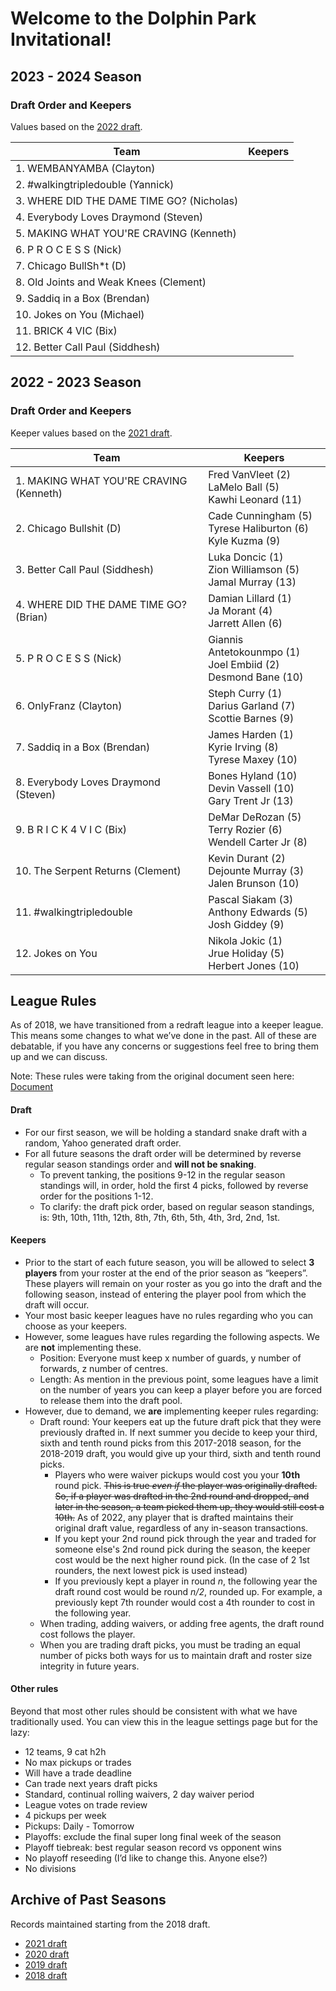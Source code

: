 # Welcome to the Dolphin Park Invitational!

## 2023 - 2024 Season

### Draft Order and Keepers

Values based on the [2022 draft](https://basketball.fantasysports.yahoo.com/2022/nba/40387/draftresults?drafttab=team).

| **Team** | **Keepers** |
| -------- | ----------- |
| 1. WEMBANYAMBA (Clayton) |  |
| 2. #walkingtripledouble (Yannick) |  |
| 3. WHERE DID THE DAME TIME GO? (Nicholas) |  |
| 4. Everybody Loves Draymond (Steven) |  |
| 5. MAKING WHAT YOU'RE CRAVING (Kenneth) |  |
| 6. P R O C E S S (Nick) |  |
| 7. Chicago BullSh*t (D) |  |
| 8. Old Joints and Weak Knees (Clement) |  |
| 9. Saddiq in a Box (Brendan) |  |
| 10. Jokes on You (Michael) |  |
| 11. BRICK 4 VIC (Bix) |  |
| 12. Better Call Paul (Siddhesh) |  |

## 2022 - 2023 Season

### Draft Order and Keepers

Keeper values based on the [2021 draft](https://basketball.fantasysports.yahoo.com/2021/nba/12101/draftresults?drafttab=team).

| **Team** | **Keepers** |
| -------- | ----------- |
| 1. MAKING WHAT YOU'RE CRAVING (Kenneth) | Fred VanVleet (2)<br>LaMelo Ball (5)<br>Kawhi Leonard (11) |
| 2. Chicago Bullshit (D) | Cade Cunningham (5)<br>Tyrese Haliburton (6)<br>Kyle Kuzma (9) |
| 3. Better Call Paul (Siddhesh) | Luka Doncic (1)<br>Zion Williamson (5)<br>Jamal Murray (13) |
| 4. WHERE DID THE DAME TIME GO? (Brian) | Damian Lillard (1)<br>Ja Morant (4)<br>Jarrett Allen (6) |
| 5. P R O C E S S (Nick) | Giannis Antetokounmpo (1)<br>Joel Embiid (2)<br>Desmond Bane (10) |
| 6. OnlyFranz (Clayton) | Steph Curry (1) <br>Darius Garland (7)<br>Scottie Barnes (9) |
| 7. Saddiq in a Box (Brendan) | James Harden (1)<br>Kyrie Irving (8)<br>Tyrese Maxey (10) |
| 8. Everybody Loves Draymond (Steven) | Bones Hyland (10)<br>Devin Vassell (10)<br>Gary Trent Jr (13) |
| 9. B R I C K 4 V I C (Bix) | DeMar DeRozan (5) <br>Terry Rozier (6)<br>Wendell Carter Jr (8) |
| 10. The Serpent Returns (Clement) | Kevin Durant (2)<br>Dejounte Murray (3)<br>Jalen Brunson (10) |
| 11. #walkingtripledouble | Pascal Siakam (3)<br>Anthony Edwards (5)<br>Josh Giddey (9) |
| 12. Jokes on You | Nikola Jokic (1)<br>Jrue Holiday (5)<br>Herbert Jones (10) |

## League Rules

As of 2018, we have transitioned from a redraft league into a keeper league. This means some changes to what we’ve done in the past. All of these are debatable, if you have any concerns or suggestions feel free to bring them up and we can discuss.

Note: These rules were taking from the original document seen here: [Document](https://docs.google.com/document/d/1mteDWxl_k1o5M1ewCmzkMov5cT64Nm-PAv40IKVRbII)

#### Draft
 - For our first season, we will be holding a standard snake draft with a random, Yahoo generated draft order. 
 - For all future seasons the draft order will be determined by reverse regular season standings order and **will not be snaking**. 
     - To prevent tanking, the positions 9-12 in the regular season standings will, in order, hold the first 4 picks, followed by reverse order for the positions 1-12.
     - To clarify: the draft pick order, based on regular season standings, is: 9th, 10th, 11th, 12th, 8th, 7th, 6th, 5th, 4th, 3rd, 2nd, 1st.

#### Keepers
- Prior to the start of each future season, you will be allowed to select **3 players** from your roster at the end of the prior season as “keepers”. These players will remain on your roster as you go into the draft and the following season, instead of entering the player pool from which the draft will occur. 
- Your most basic keeper leagues have no rules regarding who you can choose as your keepers. 
- However, some leagues have rules regarding the following aspects. We are **not** implementing these.
    - Position: Everyone must keep x number of guards, y number of forwards, z number of centres.
    - Length: As mention in the previous point, some leagues have a limit on the number of years you can keep a player before you are forced to release them into the draft pool. 
- However, due to demand, we **are** implementing keeper rules regarding:
    - Draft round: Your keepers eat up the future draft pick that they were previously drafted in. If next summer you decide to keep your third, sixth and tenth round picks from this 2017-2018 season, for the 2018-2019 draft, you would give up your third, sixth and tenth round picks. 
        - Players who were waiver pickups would cost you your **10th** round pick. ~~This is true *even if* the player was originally drafted. So, if a player was drafted in the 2nd round and dropped, and later in the season, a team picked them up, they would still cost a 10th.~~ As of 2022, any player that is drafted maintains their original draft value, regardless of any in-season transactions.
        - If you kept your 2nd round pick through the year and traded for someone else's 2nd round pick during the season, the keeper cost would be the next higher round pick. (In the case of 2 1st rounders, the next lowest pick is used instead) 
        - If you previously kept a player in round *n*, the following year the draft round cost would be round *n/2*, rounded up. For example, a previously kept 7th rounder would cost a 4th rounder to cost in the following year.
    - When trading, adding waivers, or adding free agents, the draft round cost follows the player.
    - When you are trading draft picks, you must be trading an equal number of picks both ways for us to maintain draft and roster size integrity in future years. 

#### Other rules
Beyond that most other rules should be consistent with what we have traditionally used. 
You can view this in the league settings page but for the lazy:
 - 12 teams, 9 cat h2h
 - No max pickups or trades 
 - Will have a trade deadline
 - Can trade next years draft picks
 - Standard, continual rolling waivers, 2 day waiver period
 - League votes on trade review 
 - 4 pickups per week
 - Pickups: Daily - Tomorrow
 - Playoffs: exclude the final super long final week of the season
 - Playoff tiebreak: best regular season record vs opponent wins
 - No playoff reseeding (I’d like to change this. Anyone else?)
 - No divisions

## Archive of Past Seasons

Records maintained starting from the 2018 draft.
- [2021 draft](archive-2021.md)
- [2020 draft](archive-2020.md)
- [2019 draft](archive-2019.md)
- [2018 draft](archive-2018.md)

